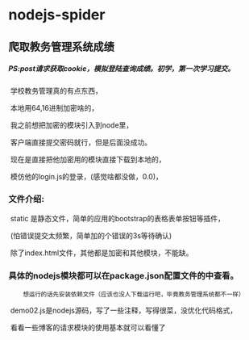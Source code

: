 # nodejs-spider
## 爬取教务管理系统成绩

#####   PS:post请求获取cookie，模拟登陆查询成绩。初学，第一次学习提交。

​		学校教务管理真的有点东西，

​		本地用64,16进制加密啥的，

​		我之前想把加密的模块引入到node里，

​		客户端直接提交密码就行，但是后面没成功。

​		现在是直接把他加密用的模块直接下载到本地的，

​		模仿他的login.js的登录，(感觉啥都没做，0.0)，

### 文件介绍:

​		static 是静态文件，简单的应用的bootstrap的表格表单按钮等插件，

​		(怕错误提交太频繁，简单加的个错误的3s等待确认)

​		除了index.html文件，其他都是加密和其他模块，不能缺。

### 具体的nodejs模块都可以在package.json配置文件的中查看。

 		想运行的话先安装依赖文件（应该也没人下载运行吧，毕竟教务管理系统都不一样）

​		demo02.js是nodejs源码，写了一些注释，写得很菜，没优化代码格式，

​		看看一些博客的请求模块的使用基本就可以看懂了



